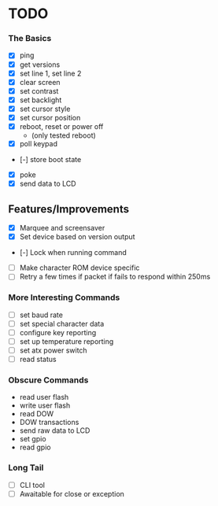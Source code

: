 # TODO

### The Basics

- [x] ping
- [x] get versions
- [x] set line 1, set line 2
- [x] clear screen
- [x] set contrast
- [x] set backlight
- [x] set cursor style
- [x] set cursor position
- [x] reboot, reset or power off
  - (only tested reboot)
- [x] poll keypad
- [-] store boot state
- [x] poke
- [x] send data to LCD

## Features/Improvements

- [x] Marquee and screensaver
- [x] Set device based on version output
- [-] Lock when running command
- [ ] Make character ROM device specific
- [ ] Retry a few times if packet if fails to respond within 250ms

### More Interesting Commands

- [ ] set baud rate
- [ ] set special character data
- [ ] configure key reporting
- [ ] set up temperature reporting
- [ ] set atx power switch
- [ ] read status

### Obscure Commands

- read user flash
- write user flash
- read DOW
- DOW transactions
- send raw data to LCD
- set gpio
- read gpio

### Long Tail

- [ ] CLI tool
- [ ] Awaitable for close or exception
